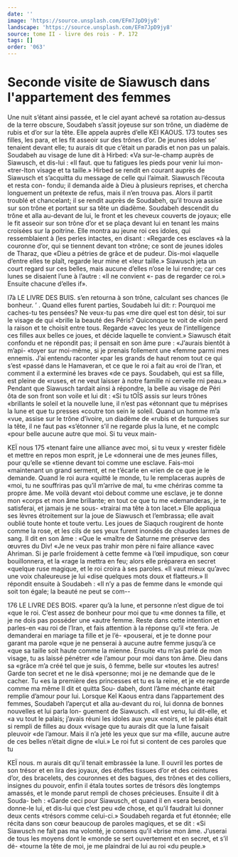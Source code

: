 ```yaml
---
date: ''
image: 'https://source.unsplash.com/EFm7JpD9jy8'
landscape: 'https://source.unsplash.com/EFm7JpD9jy8'
source: tome II - livre des rois - P. 172
tags: []
order: '063'
---
```


# Seconde visite de Siawusch dans l'appartement des femmes

Une nuit s’étant ainsi passée, et le ciel ayant
achevé sa rotation au-dessus de la terre obscure, Soudabeh s’assit joyeuse sur son trône, un diadème
de rubis et d’or sur la tête. Elle appela auprès d’elle
KEI KAOUS. 173 toutes ses filles, les para, et les fit asseoir sur des
trônes d’or. De jeunes idoles se’ tenaient devant elle;
tu aurais dit que c’était un paradis et non pas un palais. Soudabeh au visage de lune dit à Hirbed: «Va sur-le-champ auprès de Siawusch, et dis-lui :
«Il faut. que tu fatigues les pieds pour venir lui mon- «trer-Iton visage et ta taille.» Hirbed se rendit en courant auprès de Siawusch et s’acquitta du message
de celle qui l’aimait. Siawusch l’écouta et resta con-
fondu; il demanda aide à Dieu à plusieurs reprises, et chercha longuement un prétexte de refus, mais il n’en trouva pas. Alors il partit troublé et chancelant;
il se rendit auprès de Soudabeh, qu’il trouva assise sur son trône et portant sur sa tête un diadème.
Soudabeh descendit du trône et alla au-devant
de lui, le front et les cheveux couverts de joyaux; elle le fit asseoir sur son trône d’or et se plaça devant
lui en tenant les mains croisées sur la poitrine. Elle montra au jeune roi ces idoles, qui ressemblaient à (les perles intactes, en disant : «Regarde ces esclaves «à la couronne d’or, qui se tiennent devant ton «trône; ce sont de jeunes idoles de Tharaz, que «Dieu a pétries de grâce et de pudeur. Dis-moi «laquelle d’entre elles te plaît, regarde leur mine et
«leur taille.» Siawusch jeta un court regard sur ces belles, mais aucune d’elles n’ose le lui rendre; car
ces lunes se disaient l’une à l’autre : «Il ne convient
«- pas de regarder ce roi.» Ensuite chacune d’elles
if».

l7à LE LIVRE DES BUIS.
s’en retourna à son trône, calculant ses chances (le
bonheur. ’ .
Quand elles furent parties, Soudabeh lui dit:
r: Pourquoi me caches-tu tes pensées? Ne veux-tu pas «me dire quel est ton désir, toi sur le visage de qui «brille la beauté des Péris? Quiconque te voit de «loin perd la raison et te choisit entre tous. Regarde «avec les yeux de l’intelligence ces filles aux belles
ce joues, et décide laquelle te convient.»
Siawusch était confondu et ne répondit pas; il pensait en son âme pure : «J’aurais bientôt à m’api-
«toyer sur moi-même, si je prenais follement une «femme parmi mes ennemis. J’ai entendu raconter «par les grands de haut renom tout ce qui s’est «passé dans le Hamaveran, et ce que le roi a fait au «roi de l’lran, et comment il a exterminé les braves
«de ce pays. Soudabeh, qui est sa fille, est pleine de «ruses, et ne veut laisser à notre famille ni cervelle rni peau.» Pendant que Siawusch tardait ainsi à répondre, la belle au visage de Péri ôta de son front
son voile et lui dit : «Si tu tOÎS assis sur leurs trônes «brillants le soleil et la nouvelle lune, il n’est pas «étonnant que tu méprises la lune et que tu presses «coutre ton sein le soleil. Quand un homme m’a «vue, assise sur le trône d’ivoire, un diadème de «rubis et de turquoises sur la tête, il ne faut pas «s’étonner s’il ne regarde plus la lune, et ne complc
«pour belle aucune autre que moi. Si tu veux main-

KEÏ nous 175 «tenant faire une alliance avec moi, si tu veux y
«rester fidèle et mettre en repos mon esprit, je Le «donnerai une de mes jeunes filles, pour qu’elle se «tienne devant toi comme une esclave. Fais-moi «maintenant un grand serment, et ne t’écarle en
«rien de ce que je le demande. Quand le roi aura «quitté le monde, tu le remplaceras auprès de «moi, tu ne souffriras pas qu’il m’arrive de mal, tu
«me chériras comme ta propre âme. Me voilà devant
«toi debout comme une esclave, je te donne mon «corps et mon âme brillante; en tout ce que tu me «demanderas, je te satisferai, et jamais je ne sous- «trairai ma tête à ton lacet.» Elle appliqua ses lèvres étroitement sur la joue de Siawusch et l’embrassa;
elle avait oublié toute honte et toute vertu.
Les joues de Siaquch rougirent de honte comme la rose, et les cils de ses yeux furent inondés de chaudes larmes de sang. Il dit en son âme : «Que le «maître de Saturne me préserve des œuvres du Div!
«Je ne veux pas trahir mon père ni faire alliance «avec Ahriman. Si je parle froidement à cette femme «à l’œil impudique, son cœur bouillonnera, et la «rage la mettra en feu; alors elle préparera en secret «quelque ruse magique, et le roi croira à ses paroles. «Il vaut mieux qu’avec une voix chaleureuse je lui «dise quelques mots doux et flatteurs.» Il répondit ensuite à Soudabeh : «Il n’y a pas de femme dans le
«monde qui soit ton égale; la beauté ne peut se com--

176 LE LIVRE DES BOIS. «parer qu’à la lune, et personne n’est digue de toi
«que le roi. C’est assez de bonheur pour moi que tu
«me donnes ta fille, et je ne dois pas posséder une
«autre femme. Reste dans cette intention et parles-en
«au roi de l’Iran, et fais attention à la réponse qu’il
«te fera. Je demanderai en mariage ta fille et je l’é-
«pouserai, et je te donne pour garant ma parole «que je ne penserai à aucune autre femme jusqu’à ce
«que sa taille soit haute comme la mienne. Ensuite «tu m’as parlé de mon visage, tu as laissé pénétrer
«de l’amour pour moi dans ton âme. Dieu dans sa «grâce m’a créé tel que je suis, ô femme, belle sur
«toutes les autres! Garde ton secret et ne le disà «personne; moi je ne demande que de le cacher. Tu «es la première des princesses et tu es la reine, et je «te regarde comme ma même Il dit et quitta Sou- dabeh, dont l’âme méchante était remplie d’amour
pour lui.
Lorsque Keî Kaous entra dans l’appartement des
femmes, Soudabeh l’aperçut et alla au-devant du
roi, lui donna de bonnes nouvelles et lui parla lon- guement de Siawusch. «Il est venu, lui dit-elle, et «a vu tout le palais; j’avais réuni les idoles aux yeux
«noirs, et le palais était si rempli de filles au doux «visage que tu aurais dit que la lune faisait pleuvoir «de l’amour. Mais il n’a jeté les yeux que sur ma
«fille, aucune autre de ces belles n’était digne de
«lui.» Le roi fut si content de ces paroles que tu

KEÏ nous. m aurais dit qu’il tenait embrassée la lune. Il ouvril les
portes de son trésor et en lira des joyaux, des étoffes tissues d’or et des ceintures d’or, des bracelets, des couronnes et des bagues, des trônes et des colliers, insignes du pouvoir, enfin il étala toutes sortes de trésors dès longtemps amassés, et le monde parut rempli de choses précieuses. Ensuite il dit à Souda- beh : «Garde ceci pour Siawusch, et quand il en
«sera besoin, donne-le lui, et dis-lui que c’est peu «de chose, et qu’il faudrait lui donner deux cents «trésors comme celui-ci.»
Soudabeh regarda et fut étonnée; elle récita dans
son cœur beaucoup de paroles magiques, et se dit : «Si Siawusch ne fait pas ma volonté, je consens qu’il
«brise mon âme. J’userai de tous les moyens dont le «monde se sert ouvertement et en secret, et s’il dé- «tourne la tête de moi, je me plaindrai de lui au roi «du peuple.»
